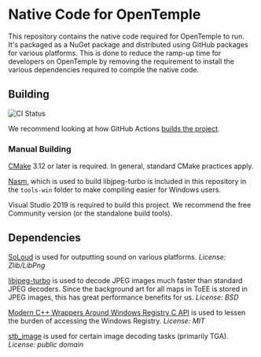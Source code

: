 
# Native Code for OpenTemple

This repository contains the native code required for OpenTemple to run. It's packaged as a NuGet package and
distributed using GitHub packages for various platforms. This is done to reduce the ramp-up time for developers
on OpenTemple by removing the requirement to install the various dependencies required to compile the native
code.

## Building

<img src="https://github.com/GrognardsFromHell/OpenTemple.Native/workflows/CI/badge.svg" alt="CI Status">

We recommend looking at how GitHub Actions [builds the project](.github/workflows/ci.yml).

### Manual Building

[CMake](https://cmake.org/) 3.12 or later is required. In general, standard CMake practices apply.

[Nasm](https://www.nasm.us/), which is used to build libjpeg-turbo is included in this repository in the `tools-win`
folder to make compiling easier for Windows users.

Visual Studio 2019 is required to build this project. We recommend the free Community version (or the standalone build tools).

## Dependencies

[SoLoud](https://github.com/jarikomppa/soloud) is used for outputting sound on various platforms.
*License: Zlib/LibPng*

[libjpeg-turbo](https://github.com/libjpeg-turbo/libjpeg-turbo) is used to decode JPEG images much faster than standard JPEG decoders. 
Since the background art for all maps in ToEE is stored in JPEG images, this has great performance benefits for us. 
*License: BSD*

[Modern C++ Wrappers Around Windows Registry C API](https://github.com/GiovanniDicanio/WinReg) is used to lessen the burden of accessing the Windows Registry.
*License: MIT*

[stb_image](https://github.com/nothings/stb) is used for certain image decoding tasks (primarily TGA). 
*License: public domain*

